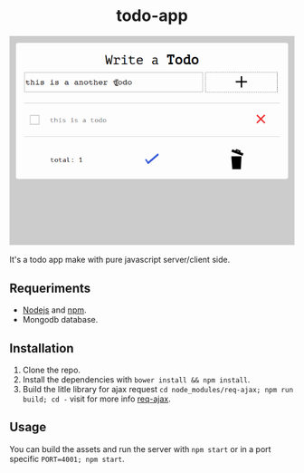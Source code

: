 <h1 align="center">todo-app</h1>

<p align="center">
  <img src="app.gif">
</p>

It's a todo app make with pure javascript server/client side.

## Requeriments

-   [Nodejs](https://nodejs.org) and [npm](https://npmjs.org).
-   Mongodb database.

## Installation

1.  Clone the repo.
2.  Install the dependencies with `bower install && npm install`.
3.  Build the litle library for ajax request `cd node_modules/req-ajax; npm run build; cd -` visit for more info [req-ajax](https://github.com/rich-97/req-ajax).

## Usage

You can build the assets and run the server with `npm start` or in a port specific `PORT=4001; npm start`.
